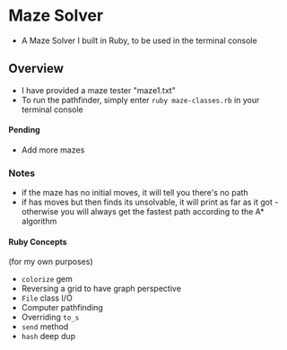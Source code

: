 # Maze Solver

- A Maze Solver I built in Ruby, to be used in the terminal console

## Overview
- I have provided a maze tester "maze1.txt"
- To run the pathfinder, simply enter `ruby maze-classes.rb` in your terminal console

#### Pending
- Add more mazes

### Notes
- if the maze has no initial moves, it will tell you there's no path
- if has moves but then finds its unsolvable, it will print as far as it got - otherwise you will always get the fastest path according to the A* algorithm



#### Ruby Concepts
(for my own purposes)
- `colorize` gem
- Reversing a grid to have graph perspective
- `File` class I/O
- Computer pathfinding
- Overriding `to_s`
- `send` method
- `hash` deep dup
